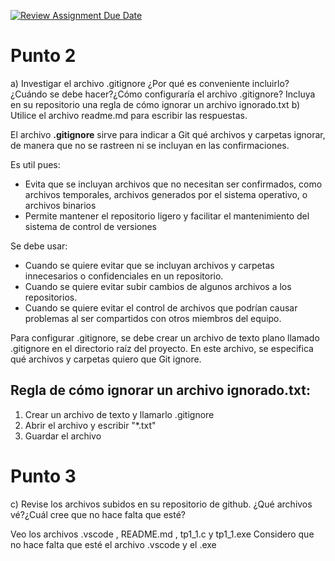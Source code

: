 [![Review Assignment Due Date](https://classroom.github.com/assets/deadline-readme-button-22041afd0340ce965d47ae6ef1cefeee28c7c493a6346c4f15d667ab976d596c.svg)](https://classroom.github.com/a/kl-E8VQf)

# Punto 2
a) Investigar el archivo .gitignore ¿Por qué es conveniente incluirlo? ¿Cuándo se debe hacer?¿Cómo configuraría el archivo .gitignore?
Incluya en su repositorio una regla de cómo ignorar un archivo ignorado.txt
b) Utilice el archivo readme.md para escribir las respuestas.

El archivo **.gitignore** sirve para indicar a Git qué archivos y carpetas ignorar, de manera que no se rastreen ni se incluyan en las confirmaciones. 

Es util pues:
- Evita que se incluyan archivos que no necesitan ser confirmados, como archivos temporales, archivos generados por el sistema operativo, o archivos binarios
- Permite mantener el repositorio ligero y facilitar el mantenimiento del sistema de control de versiones

Se debe usar:
- Cuando se quiere evitar que se incluyan archivos y carpetas innecesarios o confidenciales en un repositorio. 
- Cuando se quiere evitar subir cambios de algunos archivos a los repositorios. 
- Cuando se quiere evitar el control de archivos que podrían causar problemas al ser compartidos con otros miembros del equipo.

Para configurar .gitignore, se debe crear un archivo de texto plano llamado .gitignore en el directorio raíz del proyecto. En este archivo, se especifica qué archivos y carpetas quiero que Git ignore. 

## Regla de cómo ignorar un archivo ignorado.txt:
1. Crear un archivo de texto y llamarlo .gitignore
2. Abrir el archivo y escribir "*.txt"
3. Guardar el archivo

# Punto 3
c) Revise los archivos subidos en su repositorio de github. ¿Qué archivos
vé?¿Cuál cree que no hace falta que esté?

Veo los archivos .vscode , README.md , tp1_1.c y tp1_1.exe 
Considero que no hace falta que esté el archivo .vscode y el .exe
